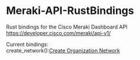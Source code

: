 # Meraki-API-RustBindings

Rust bindings for the Cisco Meraki Dashboard API
https://developer.cisco.com/meraki/api-v1/

Current bindings:  
create_network():[Create Organization Network](https://developer.cisco.com/meraki/api-v1/create-organization-network/)
